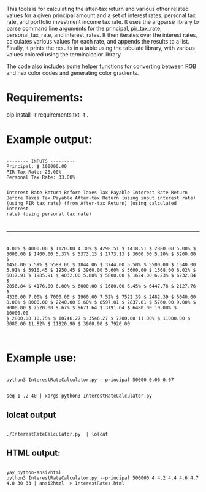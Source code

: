 This tools is for calculating the after-tax return and various other related values for a given principal amount and a set of interest rates, personal tax rate, and portfolio investment income tax rate. It uses the argparse library to parse command line arguments for the principal, pir_tax_rate, personal_tax_rate, and interest_rates. It then iterates over the interest rates, calculates various values for each rate, and appends the results to a list. Finally, it prints the results in a table using the tabulate library, with various values colored using the terminalcolor library.

The code also includes some helper functions for converting between RGB and hex color codes and generating color gradients.


# Requirements:
pip install -r requirements.txt -t .

# Example output:
<code>
-------- INPUTS --------- 
Principal: $ 100000.00
PIR Tax Rate: 28.00%
Personal Tax Rate: 33.00%

Interest Rate    Return Before Taxes            Tax Payable             Interest Rate              Return Before Taxes                 Tax Payable                  After-tax Return
                 (using input interest rate)    (using PIR tax rate)    (from After-tax Return)    (using calculated interest rate)    (using personal tax rate)
---------------  -----------------------------  ----------------------  -------------------------  ----------------------------------  ---------------------------  ------------------
4.00%            $ 4000.00                      $ 1120.00               4.30%                      $ 4298.51                           $ 1418.51                    $ 2880.00
5.00%            $ 5000.00                      $ 1400.00               5.37%                      $ 5373.13                           $ 1773.13                    $ 3600.00
5.20%            $ 5200.00                      $ 1456.00               5.59%                      $ 5588.06                           $ 1844.06                    $ 3744.00
5.50%            $ 5500.00                      $ 1540.00               5.91%                      $ 5910.45                           $ 1950.45                    $ 3960.00
5.60%            $ 5600.00                      $ 1568.00               6.02%                      $ 6017.91                           $ 1985.91                    $ 4032.00
5.80%            $ 5800.00                      $ 1624.00               6.23%                      $ 6232.84                           $ 2056.84                    $ 4176.00
6.00%            $ 6000.00                      $ 1680.00               6.45%                      $ 6447.76                           $ 2127.76                    $ 4320.00
7.00%            $ 7000.00                      $ 1960.00               7.52%                      $ 7522.39                           $ 2482.39                    $ 5040.00
8.00%            $ 8000.00                      $ 2240.00               8.60%                      $ 8597.01                           $ 2837.01                    $ 5760.00
9.00%            $ 9000.00                      $ 2520.00               9.67%                      $ 9671.64                           $ 3191.64                    $ 6480.00
10.00%           $ 10000.00                     $ 2800.00               10.75%                     $ 10746.27                          $ 3546.27                    $ 7200.00
11.00%           $ 11000.00                     $ 3080.00               11.82%                     $ 11820.90                          $ 3900.90                    $ 7920.00

</code>

# Example use:
<code>
python3 InterestRateCalculator.py --principal 50000 0.06 0.07 

seq 1 .2 40 | xargs python3 InterestRateCalculator.py
</code>
## lolcat output
<code bash>
./InterestRateCalculator.py  | lolcat
</code>

## HTML output:
<code bash>
yay python-ansi2html
python3 InterestRateCalculator.py --principal 500000 4 4.2 4.4 4.6 4.7 4.8 30 33 | ansi2html  > InterestRates.html
</code>
